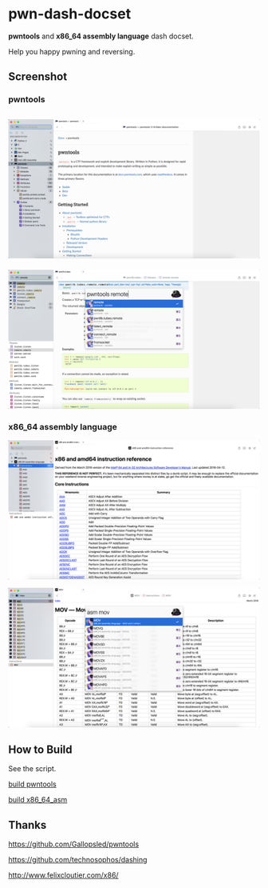 # pwn-dash-docset

**pwntools** and **x86_64 assembly language** dash docset.

Help you happy pwning and reversing.

## Screenshot

### pwntools

## ![WX20180517-135700@2x](./screenshots/WX20180517-135700@2x.png)

![WX20180517-135855@2x](./screenshots/WX20180517-135855@2x.png)

### x86_64 assembly language

![WX20180517-153629@2x](./screenshots/WX20180517-153629@2x.png)

![WX20180517-153709@2x](./screenshots/WX20180517-153709@2x.png)

## How to Build

See the script.

[build pwntools](./pwntools/build.sh)

[build x86_64_asm](./x86_64_asm/build.sh)

## Thanks

https://github.com/Gallopsled/pwntools

https://github.com/technosophos/dashing

http://www.felixcloutier.com/x86/